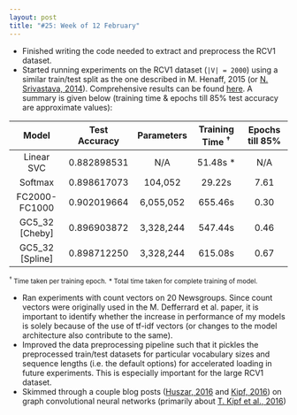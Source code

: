 ```yaml
---
layout: post
title: "#25: Week of 12 February"
---
```


- Finished writing the code needed to extract and preprocess the RCV1 dataset.
- Started running experiments on the RCV1 dataset (`|V| = 2000`) using a similar train/test split as the one described in M. Henaff, 2015 (or [N. Srivastava, 2014](http://jmlr.org/papers/volume15/srivastava14a.old/srivastava14a.pdf)). Comprehensive results can be found [here](https://github.com/SuyashLakhotia/TextCategorization/blob/master/results.csv). A summary is given below (training time & epochs till 85% test accuracy are approximate values):

| Model           | Test Accuracy | Parameters | Training Time <sup>†</sup>  | Epochs till 85% |
|:---------------:|:-------------:|:----------:|:---------------------------:|:---------------:|
| Linear SVC      | 0.882898531   | N/A        | 51.48s *                    | N/A             |
| Softmax         | 0.898617073   | 104,052    | 29.22s                      | 7.61            |
| FC2000-FC1000   | 0.902019664   | 6,055,052  | 655.46s                     | 0.30            |
| GC5_32 [Cheby]  | 0.896903872   | 3,328,244  | 547.44s                     | 0.46            |
| GC5_32 [Spline] | 0.898712250   | 3,328,244  | 615.08s                     | 0.67            |

<!--
| 1518605241 |
| 1518542234 |
| 1518842040 |
| 1518603526 |
| 1518708077 |
-->

<small><sup>†</sup> Time taken per training epoch.</small>
<small>\* Total time taken for complete training of model.</small>

- Ran experiments with count vectors on 20 Newsgroups. Since count vectors were originally used in the M. Defferrard et al. paper, it is important to identify whether the increase in performance of my models is solely because of the use of tf-idf vectors (or changes to the model architecture also contribute to the same).
- Improved the data preprocessing pipeline such that it pickles the preprocessed train/test datasets for particular vocabulary sizes and sequence lengths (i.e. the default options) for accelerated loading in future experiments. This is especially important for the large RCV1 dataset.
- Skimmed through a couple blog posts ([Huszar, 2016](http://www.inference.vc/how-powerful-are-graph-convolutions-review-of-kipf-welling-2016-2/) and [Kipf, 2016](https://tkipf.github.io/graph-convolutional-networks/)) on graph convolutional neural networks (primarily about [T. Kipf et al., 2016](https://arxiv.org/abs/1609.02907))

